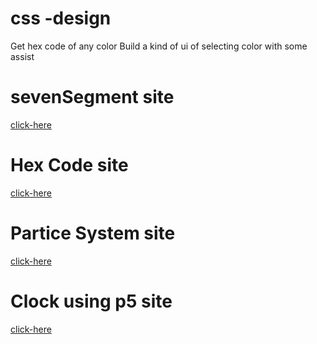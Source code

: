 
# css -design 

Get hex code of any color 
Build a kind of ui of selecting color with some assist

# sevenSegment site
[click-here](https://programerr01.github.io/css-design/sevenSegment/index)
# Hex Code site 
[click-here](https://programerr01.github.io/css-design/index)

# Partice System site
[click-here](https://programerr01.github.io/css-design/P5/index)

# Clock using p5 site
[click-here](https://programerr01.github.io/css-design/P5/Clock/index)
